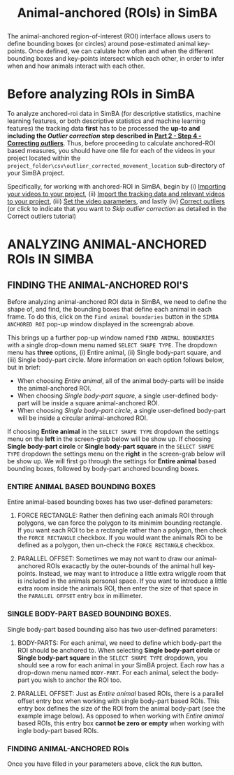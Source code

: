 # <p align="center"> Animal-anchored (ROIs) in SimBA </p>

The animal-anchored region-of-interest (ROI) interface allows users to define bounding boxes (or circles) around pose-estimated animal key-points. Once defined, we can calulate how often and when the different bounding boxes and key-points intersect which each other, in order to infer when and how animals interact with each other. 

# Before analyzing ROIs in SimBA

To analyze anchored-roi data in SimBA (for descriptive statistics, machine learning features, or both descriptive statistics and 
machine learning features) the tracking data **first** has to be processed the **up-to and including the 
*Outlier correction* step described in [Part 2 - Step 4 - Correcting outliers](https://github.com/sgoldenlab/simba/blob/master/docs/Scenario1.md#step-4-outlier-correction)**. 
Thus, before proceeding to calculate anchored-ROI based measures, you should have one file for each of the videos in your 
project located within the `project_folder\csv\outlier_corrected_movement_location` sub-directory of your SimBA project.

Specifically, for working with anchored-ROI in SimBA, begin by 
(i) [Importing your videos to your project](https://github.com/sgoldenlab/simba/blob/master/docs/Scenario1.md#step-2-import-videos-into-project-folder), 
(ii) [Import the tracking data and relevant videos to your project](https://github.com/sgoldenlab/simba/blob/master/docs/Scenario1.md#step-3-import-dlc-tracking-data), 
(iii) [Set the video parameters](https://github.com/sgoldenlab/simba/blob/master/docs/Scenario1.md#step-3-set-video-parameters), 
and lastly (iv) [Correct outliers](https://github.com/sgoldenlab/simba/blob/master/docs/Scenario1.md#step-4-outlier-correction) (or click to indicate that you want to *Skip outlier correction* as detailed in the Correct outliers tutorial)


# ANALYZING ANIMAL-ANCHORED ROIs IN SIMBA

## FINDING THE ANIMAL-ANCHORED ROI'S

Before analyzing animal-anchored ROI data in SimBA, we need to define the shape of, and find, the bounding boxes that define each animal in each frame. To do this, click on the `Find animal boundaries` button in the `SIMBA ANCHORED ROI` pop-up window displayed in the screengrab above. 

This brings up a further pop-up window named `FIND ANIMAL BOUNDARIES` with a single drop-down menu named `SELECT SHAPE TYPE`. The dropdown menu has **three** options, (i) Entire animal, (ii) Single body-part square, and (iii) Single body-part circle. More information on each option follows below, but in brief: 
  
  * When choosing  *Entire animal*, all of the animal body-parts will be inside the animal-anchored ROI.
  * When choosing *Single body-part square*, a single user-defined body-part will be inside a square animal-anchored ROI.  
  * When choosing *Single body-part circle*, a single user-defined body-part will be inside a circular animal-anchored ROI. 

If choosing **Entire animal** in the `SELECT SHAPE TYPE` dropdown the settings menu on the **left** in the screen-grab below will be show up. If choosing **Single body-part circle** or **Single body-part square**  in the `SELECT SHAPE TYPE` dropdown the settings menu on the **right** in the screen-grab below will be show up. We will first go through the settings for **Entire animal** based bounding boxes, followed by body-part anchored bounding boxes. 

### ENTIRE ANIMAL BASED BOUNDING BOXES

Entire animal-based bounding boxes has two user-defined parameters:

1. FORCE RECTANGLE: Rather then defining each animals ROI through polygons, we can force the polygon to its minimim bounding rectangle. If you want each ROI to be a rectangle rather than a polygon, then check the `FORCE RECTANGLE` checkbox. If you would want the animals ROi to be defined as a polygon, then un-check the `FORCE RECTANGLE` checkbox. 

2. PARALLEL OFFSET: Sometimes we may not want to draw our animal-anchored ROIs exacactly by the outer-bounds of the animal hull key-points. Instead, we may want to introduce a little extra wriggle room that is included in the animals personal space. If you want to introduce a little extra room inside the animals ROI, then enter the size of that space in the `PARALLEL OFFSET` entry box in millimeter. 

### SINGLE BODY-PART BASED BOUNDING BOXES.

Single body-part based bounding also has two user-defined parameters:

1. BODY-PARTS: For each animal, we need to define which body-part the ROI should be anchored to. When selecting **Single body-part circle** or **Single body-part square** in the `SELECT SHAPE TYPE` dropdown, you should see a row for each animal in your SimBA project. Each row has a drop-down menu named `BODY-PART`. For each animal, select the body-part you wish to anchor the ROI too.  

2. PARALLEL OFFSET: Just as *Entire animal* based ROIs, there is a parallel offset entry box when working with single body-part based ROIs. This entry box defines the size of the ROI from the animal body-part (see the example image below). As opposed to when working with *Entire animal* based ROIs, this entry box **cannot be zero or empty** when working with ingle body-part based ROIs. 

### FINDING ANIMAL-ANCHORED ROIs

Once you have filled in your parameters above, click the `RUN` button. 



